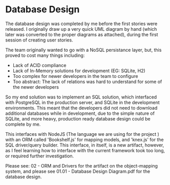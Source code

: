 # Database Design

The database design was completed by me before the first stories were released.
I originally draw up a very quick UML diagram by hand (which later was
converted to the proper diagrams as attached), during the first session 
of creating user stories.

The team originally wanted to go with a NoSQL persistance layer, but, this 
proved to cost many things including:

  - Lack of ACID compliance
  - Lack of In-Memory solutions for development (EG: SQLite, H2)
  - Too complex for newer developers in the team to configure
  - Too abstract: The lack of relations was hard to understand
  for some of the newer developers

So my end solution was to implement an SQL solution, which interfaced with 
PostgreSQL in the production server, and SQLite in the development environments.
This meant that the developers did not need to download additional databases while
in development, due to the simple nature of SQLite, and more heavy, production ready
database design could be complete by me.

This interfaces with NodeJS (The language we are using for the project
) with an ORM called 'Bookshelf.js' for mapping models, and 'knex.js' for the
SQL driver/query builder. This interface, in itself, is a new artifact, however,
as I feel learning how to interface with the current framework took too long,
or required further investigation.

Please see: 02 - ORM and Drivers for the artifact on the object-mapping system,
and please see 01.01 - Database Design Diagram.pdf for the database design.
